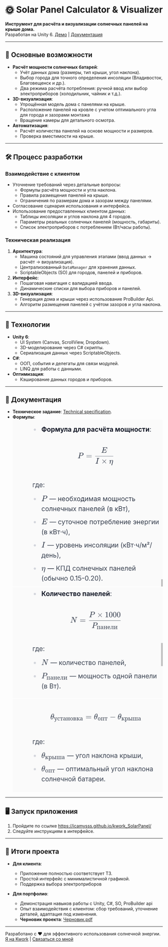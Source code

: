 # 🌞 Solar Panel Calculator & Visualizer 

**Инструмент для расчёта и визуализации солнечных панелей на крыше дома.**  
Разработан на Unity 6.              [Демо](https://icamysss.github.io/SolarPanel-Kwork/) | [Документация](https://github.com/icamysss/SolarPanel-Kwork/tree/main/Technical%20specification)

---

## 🚀 **Основные возможности**
- **Расчёт мощности солнечных батарей**:
  - Учёт данных дома (размеры, тип крыши, угол наклона).
  - Выбор города для точного определения инсоляции (Владивосток, Благовещенск и др.).
  - Два режима расчёта потребления: ручной ввод или выбор электроприборов (холодильник, чайник и т.д.).
- **3D-визуализация**:
  - Упрощённая модель дома с панелями на крыше.
  - Расположение панелей на кровле с учетом оптимального угла для города и зазорами монтажа
  - Вращение камеры для детального осмотра.
- **Автоматизация**:
  - Расчёт количества панелей на основе мощности и размеров.
  - Проверка вместимости на крыше.

---

## 🛠 **Процесс разработки**
### **Взаимодействие с клиентом**
- Уточнение требований через детальные вопросы:
  - Формулы расчёта мощности и угла наклона.
  - Правила размещения панелей на крыше.
  - Ограничения по размерам дома и зазорам между панелями.
- Согласование сценария использования и интерфейса.
- Использование предоставленных клиентом данных:
  - Таблицы инсоляции и углов наклона для 4 городов.
  - Параметры реальных солнечных панелей (мощность, габариты).
  - Список электроприборов с потреблением (Вт/часы работы).

### **Техническая реализация**
1. **Архитектура**:
   - Машина состояний для управления этапами (ввод данных → расчёт → визуализация).
   - Централизованный `DataManager` для хранения данных.
   - ScriptableObjects (SO) для городов, панелей и приборов.
2. **Интерфейс**:
   - Пошаговая навигация с валидацией ввода.
   - Динамические списки для выбора приборов и панелей.
3. **3D-визуализация**:
   - Генерация дома и крыши через использование ProBuilder Api.
   - Алгоритм размещения панелей с учётом зазоров и угла наклона.

---

## 🔧 **Технологии**
- **Unity 6**:
  - UI System (Canvas, ScrollView, Dropdown).
  - 3D-моделирование через C# скрипты.
  - Сериализация данных через ScriptableObjects.
- **C#**:
  - ООП, события и делегаты для связи модулей.
  - LINQ для работы с данными.
- **Оптимизация**:
  - Кэширование данных городов и приборов.

---

## 📂 **Документация**
- **Техническое задание**: [Technical specification](https://github.com/icamysss/SolarPanel-Kwork/tree/main/Technical%20specification).
- **Формулы**:  
  <img src="https://github.com/icamysss/SolarPanel-Kwork/blob/main/Technical%20specification/ФормулаРасчетаМощности.jpg" 
    width="500">
  <img src="https://github.com/icamysss/SolarPanel-Kwork/blob/main/Technical%20specification/Кол-во%20панелей.jpg" width="500">
  <img src="https://github.com/icamysss/SolarPanel-Kwork/blob/main/Technical%20specification/УголУстановки.jpg" width="500">

---

## 🖥 **Запуск приложения**
1. Пройдите по ссылке https://icamysss.github.io/kwork_SolarPanel/
2. Следуйте инструкциям в интерфейсе.

---

## 📌 **Итоги проекта**
- **Для клиента**:
  - Приложение полностью соответствует ТЗ.
  - Простой интерфейс с минималистичной графикой.
  - Поддержка выбора электроприборов

- **Для портфолио**:
  - Демонстрация навыков работы с Unity, C#, SO, ProBuilder api 
  - Опыт взаимодействия с клиентом: сбор требований, уточнение деталей, адаптация под изменения.
  - **Черновик проекта**: [Черновик.pdf](https://github.com/icamysss/SolarPanel-Kwork/blob/main/Technical%20specification/%D0%A7%D0%B5%D1%80%D0%BD%D0%BE%D0%B2%D0%B8%D0%BA.pdf)

--- 

Разработано с ❤️ для эффективного использования солнечной энергии.  
[Я на Kwork](https://kwork.ru/user/icamys) | [Связаться со мной](https://t.me/icamysss)
